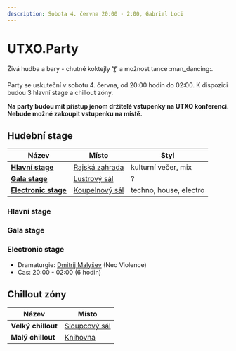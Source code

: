 ```yaml
---
description: Sobota 4. června 20:00 - 2:00, Gabriel Loci
---
```


# UTXO.Party

Živá hudba a bary - chutné koktejly :cocktail: a možnost tance :man\_dancing:.

Party se uskuteční v sobotu 4. června, od 20:00 hodin do 02:00. K dispozici budou 3 hlavní stage a chillout zóny.

**Na party budou mít přístup jenom držitelé vstupenky na UTXO konferenci. Nebude možné zakoupit vstupenku na místě.**

## Hudební stage

| Název                                                          | Místo                                                            | Styl                   |
| -------------------------------------------------------------- | ---------------------------------------------------------------- | ---------------------- |
| ****[**Hlavní stage**](utxo.party.md#hlavni-stage)****         | [Rajská zahrada](../misto-konani/prehled-salu/rajska-zahrada.md) | kulturní večer, mix    |
| ****[**Gala stage**](utxo.party.md#gala-stage)****             | [Lustrový sál](../misto-konani/prehled-salu/lustrovy-sal.md)     | ?                      |
| ****[**Electronic stage**](utxo.party.md#electronic-stage)**** | [Koupelnový sál](../misto-konani/prehled-salu/koupelnovy-sal.md) | techno, house, electro |

### Hlavní stage

### Gala stage

### Electronic stage

* Dramaturgie: [Dmitrij Malyšev](https://www.facebook.com/dmitry.malyshev) (Neo Violence)
* Čas: 20:00 - 02:00 (6 hodin)

## **Chillout zóny**

| Název              | Místo                                                          |
| ------------------ | -------------------------------------------------------------- |
| **Velký chillout** | [Sloupcový sál](../misto-konani/prehled-salu/sloupcovy-sal.md) |
| **Malý chillout**  | [Knihovna](../misto-konani/prehled-salu/knihovna.md)           |
